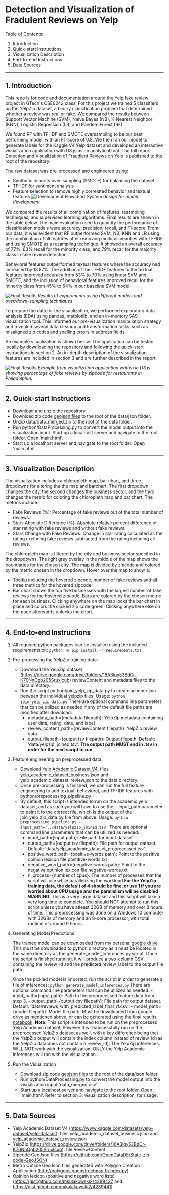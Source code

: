 # Detection and Visualization of Fradulent Reviews on Yelp

Table of Contents:
1. Introduction
2. Quick-start Instructions
3. Visualization Description
4. End-to-end Instructions
5. Data Sources

-------------------------------------------------------------------------------------------------------------

## 1. Introduction

  This repo is for code and documentation around the Yelp fake review project in GTech's CSE6242 class. For this project we trained 5 classifiers on the YelpZip dataset, a binary classification problem that determined whether a review was real or fake. We compared the results between Support Vector Machine (SVM), Naive Bayes (NB), K-Nearest Neighbor (KNN), Logistic Regression (LR) and Random Forest (RF). 
  
  We found RF with TF-IDF and SMOTE oversampling to be our best performing model, with an F1-score of 0.8. We then ran our model to generate labels for the Kaggle V4 Yelp dataset and developed an interactive visualization application with D3.js as an analytical tool. The full report [Detection and Visualization of Fraudlent Reviews on Yelp](https://github.com/csaw51/yelp-fake-review-project/blob/main/Detection_and_Visualization_of_Fraudulent_Reviews_on_Yelp.pdf) is published to the root of the repository.
  
The raw dataset was pre-processed and engineered using:
  - Synthetic minority over-sampling (SMOTE) for balancing the dataset
  - TF-IDF for sentiment analysis
  - Feature selection to remove highly correlated behavior and textual features
![Development Flowchart](images/Flowchart.png)
*System design for model development*

We compared the results of all combination of features, resampling techniques, and supervised learning algorithms. Final results are shown in the table below. The main evaluation used to quantify the performance of classification models were accuracy, precision, recall, and F1-score. From our data, it was evident that RF outperformed SVM, NB, KNN and LR using the combination of all features after removing multicollinearities with TF-IDF and using SMOTE as a resampling technique. It showed an overall accuracy of 77\%, 63\% recall for the minority class, and 79\% recall for the majority class in fake review detection. 

Behavioral features outperformed textual features where the accuracy had increased by 18.87\%. The addition of the TF-IDF features to the textual features improved accuracy from 53\% to 70\% using linear SVM and SMOTE, and the inclusion of behavioral features improved recall for the minority class from 45\% to 64\% in our baseline SVM model.

![Final Results](images/Results_Table.png)
*Results of experiments using different models and over/down-sampling techniques*

To prepare the data for the visualization, we performed exploratory data analysis (EDA) using pandas, matplotlib, and an in-memory SAS visualization tool. This informed our pre-visualization manipulation strategy and revealed several data cleanup and transformation tasks, such as misaligned zip codes and spelling errors in address fields. 

An example visualization is shown below. The application can be tested locally by downloading the repository and following the quick-start instructions in section 2. An in-depth description of the visualization features are included in section 3 and are further described in the report.

![Final Results](images/Visualization.png)
*Example from visualization application written in D3.js showing percentage of fake reviews by zipcode for restaurants in Philadelphia.*

-------------------------------------------------------------------------------------------------------------

## 2. Quick-start Instructions

  - Download and unzip the repository.
  - Download zip code [geojson files](https://github.com/OpenDataDE/State-zip-code-GeoJSON) to the root of the data/json folder.
  - Unzip data/data_merged.zip to the root of the data folder.
  - Run python/DataProcessing.py to convert the model output into the visualization input. Start up a localhost server and navigate to the root folder. Open 'main.html'.
  - Start up a localhost server and navigate to the root folder. Open 'main.html'.
  
-------------------------------------------------------------------------------------------------------------

## 3. Visualization Description
 The visualization includes a chloropleth map, bar chart, and three dropdowns for altering the the map and barchart.
 The first dropdown changes the city, the second changes the business sector, and the third changes the metric for coloring the
 chloropleth map and bar chart. The metrics include:
 - Fake Reviews (%): Percentage of fake reviews out of the total number of reviews.
 - Stars Absolute Difference (%): Absolute relative percent difference of star rating with fake reviews and without fake reviews.
 - Stars Change with Fake Reviews: Change in star rating calculated as the rating excluding fake reviews subtracted from the rating including all reviews.

 The chloropleth map is filtered by the city and business sector specified in the dropdowns.  The light grey overlay in the middle of the map shows the boundaries for the chosen city. 
 The map is divided by zipcode and colored by the metric chosen in the dropdown. Hover over the map to show a:
 - Tooltip including the hovered zipcode, number of fake reviews and all three metrics for the hovered zipcode.
 - Bar chart shows the top five businesses with the largest number of fake reviews for the hovered zipcode. Bars are colored by the chosen metric for each business.
 Clicking anywhere on the map locks the bar chart in place and colors the clicked zip code green. Clicking anywhere else on the page afterwards unlocks the chart.

-------------------------------------------------------------------------------------------------------------

## 4. End-to-end Instructions

  1. All required python packages can be installed using the included requirements.txt:
    ```
    python -m pip install -r requirements.txt
    ```

  3. Pre-processing the YelpZip training data:
     - Download the YelpZip dataset (https://drive.google.com/drive/folders/16A3lqy53BdCr-K70NnOgb205SruxIcub) reviewContent and metadata files to the data directory.
     - Run the script python/join_yelp_zip_data.py to create an inner join between the individual yelpzip files.
       Usage: `python join_yelp_zip_data.py`
       There are optional command line parameters that can be utilized as needed if any of the default file paths are modified after download:
         - metadata_path={metadata filepath}: YelpZip metadata containing user data, rating, date, and label
         - review_content_path={reviewContent filepath}: YelpZip review data
         - output_filepath={output tsv filepath}: Output filepath. Default: 'data/yelpzip_joined.tsv'. **The output path MUST end in .tsv in order for the next script to run**

  4. Feature engineering on preprocessed data:
     - Download [Yelp Academic Dataset V4](https://www.kaggle.com/datasets/yelp-dataset/yelp-dataset), files yelp_academic_dataset_business.json and yelp_academic_dataset_review.json to the data directory.
     -  Once pre-processing is finished, we can run the full feature engineering to add textual, behavioral, and TF-IDF features with python/preprocessing_pipeline.py
     - By default, this script is intended to run on the academic yelp dataset, and as such you will have to use the --input_path parameter to point it to the correct file, which is the output of the join_yelp_zip_data.py file from above.
       Usage: `python preprocessing_pipeline.py --input_path='../data/yelpzip_joined.tsv'`
       There are optional command line parameters that can be utilized as needed:
       - input_path={input path}: File path for input dataset
       - output_path={output tsv filepath}: File path for output dataset. Default: 'data/yelp_academic_dataset_preprocessed.tsv'.
       - positive_word_path={positive-words path}: Point to the positive opinion lexicon file postitive-words.txt
       - negative_word_path={negative-words path}: Point to the negative optinion lexicon file negative-words.txt
       - n_process={number of cpus}: The number of processes that the script will use while parallelizing the workload **For the YelpZip training data, the default of 4 should be fine, or use 1 if you are worried about CPU usage and the parallelism will be disabled**
     **WARNING**: This is a very large dataset and this script will take a very long time to complete. You should NOT attempt to run this script unless you have atleast 32GB of memory and over 8 hours of time. This preprocessing was done on a Windows 10 computer with 32GBs of memory and an 8-core processor, with total runtime of around 9 hours.

5. Generating Model Predictions

   The trained model can be downloaded from my personal [google drive](https://drive.google.com/drive/folders/1dtbj9AsoQ1mubjxAIrev9Q2kP62EBdGh?usp=sharing). This *must* be downloaded to python directory as it must be located in the same directory as the generate_model_inferences.py script. Once the script is finished running, it will produce a two-column CSV containing the review_id and the predicted review_label to the output file path.

   Once the pickled model is imported, run the script in order to generate a file of inferences:
        `python generate_model_inferences.py`
        There are optional command line parameters that can be utilized as needed:
        - input_path={input path}: Path to the preprocessed feature data from step 3.
        - output_path={output csv filepath}: File path for output dataset. Default: 'data/reviews_with_predicted_label_final_rf.csv'.
        - model_path={model filepath}: Model file path. Must be downloaded from google drive as mentioned above, or can be generated using the [final results notebook](https://github.com/csaw51/yelp-fake-review-project/blob/main/python/notebooks/final_model_results.ipynb).
    **Note**: This script is intended to be run on the preprocessed Yelp Academic dataset, however it will successfully run on the preprocessed YelpZip dataset as well, with a key difference being that the YelpZip output will contain the index column instead of review_id (as the YelpZip data does not contain a review_id). The YelpZip inferences WILL NOT work with the visualization, ONLY the Yelp Academic inferences will run with the visualization.

6. Run the Visualization
   - Download zip code [geojson files](https://github.com/OpenDataDE/State-zip-code-GeoJSON) to the root of the data/json folder.
   - Run python/DataProcessing.py to convert the model output into the visualization input 'data_merged.csv'.
   - Start up a localhost server and navigate to the root folder. Open 'main.html'. Refer to section 3, visualization description, for usage.

 -------------------------------------------------------------------------------------------------------------

## 5. Data Sources
 - Yelp Academic Dataset V4 (https://www.kaggle.com/datasets/yelp-dataset/yelp-dataset): files yelp_academic_dataset_business.json and yelp_academic_dataset_review.json
 - YelpZip (https://drive.google.com/drive/folders/16A3lqy53BdCr-K70NnOgb205SruxIcub): file ReviewContent
 - Zipcode GeoJson files (https://github.com/OpenDataDE/State-zip-code-GeoJSON)
 - Metro Outline GeoJson files generated with Polygon Creation Application (http://polygons.openstreetmap.fr/index.py)
- Opinion lexicon (positive and negative word lists) (https://gist.github.com/mkulakowski2/4289437 and https://gist.github.com/mkulakowski2/4289441)
